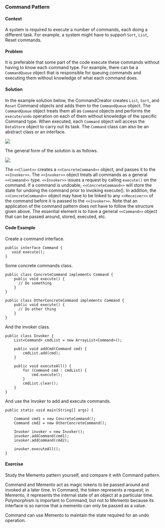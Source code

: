 ### Command Pattern

#### Context
A system is required to execute a number of commands, each doing a different task.
For example, a system might have to support `Sort`, `List`, Reset commands.

#### Problem
It is preferable that some part of the code execute these commands without having to know each command type.
For example, there can be a `CommandQueue` object that is responsible for queuing commands and executing them without knowledge of what each command does.

#### Solution
In the example solution below, the CommandCreator creates `List`, `Sort`, and `Reset` Command objects and adds them to the `CommandQueue` object.
The `CommandQueue` object treats them all as `Command` objects and performs the `execute/undo` operation on each of them without knowledge of the specific Command type.
When executed, each `Command` object will access the `DataStore` object to carry out its task. The `Command` class can also be an abstract class or an interface.

<img class="center-block" src="command/solution1.png">

The general form of the solution is as follows.

<img class="center-block" src="command/solution2.png">

The `<<Client>>` creates a `<<ConcreteCommand>>` object, and passes it to the `<<Invoker>>`.
The `<<Invoker>>` object treats all commands as a general `<<Command>>` type.
`<<Invoker>>` issues a request by calling `execute()` on the command.
If a command is undoable, `<<ConcreteCommand>>` will store the state for undoing the command prior to invoking execute().
In addition, the `<<ConcreteCommand>>` object may have to be linked to any `<<Receiver>>` of the command before it is passed to the `<<Invoker>>`.
Note that an application of the command pattern does not have to follow the structure given above.
The essential element is to have a general `<<Command>>` object that can be passed around, stored, executed, etc.

#### Code Example

<tabs>
<tab header="Java">

Create a command interface.
```
public interface Command {
   void execute();
}
```

Some concrete commands class.
```
public class ConcreteCommand implements Command {
    public void execute() {
      // Do something
    }
}

public class OtherConcreteCommand implements Command {
    public void execute() {
      // Do other thing
    }
}
```

And the invoker class.

```
public class Invoker {
    List<Command> cmdList = new ArrayList<Command>();

    public void addCmd(Command cmd) {
        cmdList.add(cmd);
    }

    public void executeAll() {
        for (Command cmd : cmdList) {
            cmd.execute();
        }
        cmdList.clear();
    }
}
```

And use the Invoker to add and execute commands.
```
public static void main(String[] args) {

    Command cmd1 = new ConcreteCommand();
    Command cmd2 = new OtherConcreteCommand();

    Invoker invoker = new Invoker();
    invoker.addCommand(cmd1);
    invoker.addCommand(cmd2);

    invoker.executeAll();
}
```

</tab>
<tab header="C++">
</tab>
</tabs>

#### Exercise
<panel header="Question 1" minimized>
<Question has-input>

Study the Memento pattern yourself, and compare it with Command pattern.

<div slot="answer">

Command and Memento act as magic tokens to be passed around and invoked at a later time. In Command, the token represents a request; in Memento, it represents the internal state of an object at a particular time. Polymorphism is important to Command, but not to Memento because its interface is so narrow that a memento can only be passed as a value.

Command can use Memento to maintain the state required for an undo operation.

</div>
</Question>
</panel>
